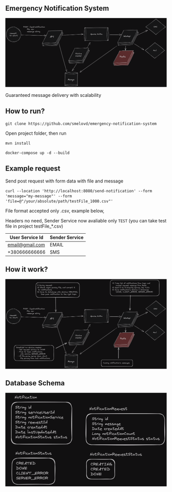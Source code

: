 Emergency Notification System
-
![image](architecture.png)

Guaranteed message delivery with scalability

How to run?
-

```
git clone https://github.com/smelovd/emergency-notification-system
```
Open project folder, then run 
```
mvn install
```
```
docker-compose up -d --build
```
Example request
-

Send post request with form data with file and message
```
curl --location 'http://localhost:8080/send-notification' --form 'message="my-message"' --form 'file=@"/your/absolute/path/testFile_1000.csv"'
```
File format accepted only .csv, example below, </br>

Headers no need, Sender Service now avaliable only `TEST` (you can take test file in project testFile_*.csv)

| User Service Id | Sender Service |
| -------------   | -------------  |
| email@gmail.com | EMAIL          |
| +380666666666   | SMS            |


How it work?
-
![image](explain-architecture.png)


Database Schema
-
![image](schema.png)
